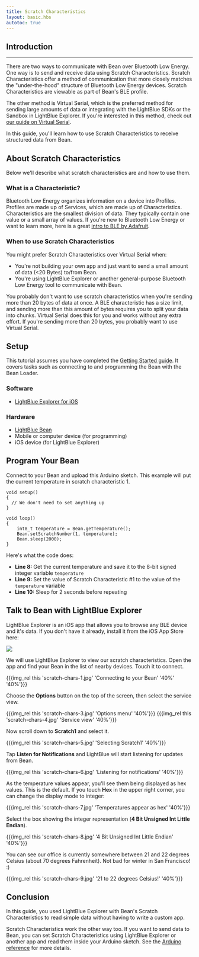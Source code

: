 ```yaml
---
title: Scratch Characteristics
layout: basic.hbs
autotoc: true
---
```


## Introduction
---

There are two ways to communicate with Bean over Bluetooth Low Energy. One way is to send and receive data using Scratch Characteristics. Scratch Characteristics offer a method of communication that more closely matches the "under-the-hood" structure of Bluetooth Low Energy devices. Scratch Characteristics are viewable as part of Bean's BLE profile.

The other method is Virtual Serial, which is the preferred method for sending large amounts of data or integrating with the LightBlue SDKs or the Sandbox in LightBlue Explorer. If you're interested in this method, check out [our guide on Virtual Serial](../virtual-serial/).

In this guide, you'll learn how to use Scratch Characteristics to receive structured data from Bean.

## About Scratch Characteristics
Below we'll describe what scratch characteristics are and how to use them. 

### What is a Characteristic?

Bluetooth Low Energy organizes information on a device into Profiles. Profiles are made up of Services, which are made up of Characteristics. Characteristics are the smallest division of data. They typically contain one value or a small array of values. If you're new to Bluetooth Low Energy or want to learn more, here is a great [intro to BLE by Adafruit](https://learn.adafruit.com/introduction-to-bluetooth-low-energy/introduction). 

### When to use Scratch Characteristics 

You might prefer Scratch Characteristics over Virtual Serial when:
* You're not building your own app and just want to send a small amount of data (<20 Bytes) to/from Bean.
* You're using LightBlue Explorer or another general-purpose Bluetooth Low Energy tool to communicate with Bean.

You probably don't want to use scratch characteristics when you're sending more than 20 bytes of data at once. A BLE characteristic has a size limit, and sending more than this amount of bytes requires you to split your data into chunks. Virtual Serial does this for you and works without any extra effort. If you're sending more than 20 bytes, you probably want to use Virtual Serial.

## Setup

This tutorial assumes you have completed the [Getting Started guide](../../getting-started/intro/). It covers tasks such as connecting to and programming the Bean with the Bean Loader.

### Software

* [LightBlue Explorer for iOS](https://itunes.apple.com/us/app/lightblue-explorer-bluetooth/id557428110?mt=8)

### Hardware

* [LightBlue Bean](http://punchthrough.myshopify.com/products/bean)
* Mobile or computer device (for programming)
* iOS device (for LightBlue Explorer)

## Program Your Bean

Connect to your Bean and upload this Arduino sketch. This example will put the current temperature in scratch characteristic 1. 

```
void setup()
{
  // We don't need to set anything up
}

void loop()
{
	int8_t temperature = Bean.getTemperature();
	Bean.setScratchNumber(1, temperature);
	Bean.sleep(2000);  
}
```

Here's what the code does:

* **Line 8:** Get the current temperature and save it to the 8-bit signed integer variable `temperature`
* **Line 9:** Set the value of Scratch Characteristic #1 to the value of the `temperature` variable
* **Line 10:** Sleep for 2 seconds before repeating

## Talk to Bean with LightBlue Explorer

LightBlue Explorer is an iOS app that allows you to browse any BLE device and it's data. If you don't have it already, install it from the iOS App Store here: 

<a href="https://itunes.apple.com/us/app/lightblue-explorer-bluetooth/id557428110?mt=8">
  <img src="../../_assets/images/getting-started/ios/app_store.svg">
</a>

We will use LightBlue Explorer to view our scratch characteristics. Open the app and find your Bean in the list of nearby devices. Touch it to connect. 

{{{img_rel this 'scratch-chars-1.jpg' 'Connecting to your Bean' '40%' '40%'}}}

Choose the **Options** button on the top of the screen, then select the service view.

{{{img_rel this 'scratch-chars-3.jpg' 'Options menu' '40%'}}}
{{{img_rel this 'scratch-chars-4.jpg' 'Service view' '40%'}}}

Now scroll down to **Scratch1** and select it. 

{{{img_rel this 'scratch-chars-5.jpg' 'Selecting Scratch1' '40%'}}}

Tap **Listen for Notifications** and LightBlue will start listening for updates from Bean.

{{{img_rel this 'scratch-chars-6.jpg' 'Listening for notifications' '40%'}}}

As the temperature values appear, you'll see them being displayed as hex values. This is the default. If you touch **Hex** in the upper right corner, you can change the display mode to integer:

{{{img_rel this 'scratch-chars-7.jpg' 'Temperatures appear as hex' '40%'}}}

Select the box showing the integer representation (**4 Bit Unsigned Int Little Endian**).

{{{img_rel this 'scratch-chars-8.jpg' '4 Bit Unsigned Int Little Endian' '40%'}}}

You can see our office is currently somewhere between 21 and 22 degrees Celsius (about 70 degrees Fahrenheit). Not bad for winter in San Francisco! :)

{{{img_rel this 'scratch-chars-9.jpg' '21 to 22 degrees Celsius!' '40%'}}}

## Conclusion

In this guide, you used LightBlue Explorer with Bean's Scratch Characteristics to read simple data without having to write a custom app.

Scratch Characteristics work the other way too. If you want to send data to Bean, you can set Scratch Characteristics using LightBlue Explorer or another app and read them inside your Arduino sketch. See the [Arduino reference](http://legacy.punchthrough.com/bean/the-arduino-reference/) for more details.
